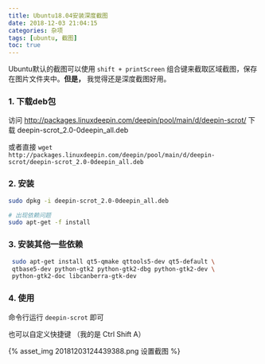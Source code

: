 ```yaml
---
title: Ubuntu18.04安装深度截图
date: 2018-12-03 21:04:15
categories: 杂项
tags: [ubuntu, 截图]
toc: true
---
```


Ubuntu默认的截图可以使用 `shift + printScreen` 组合键来截取区域截图，保存在图片文件夹中。**但是，** 我觉得还是深度截图好用。

### 1. 下载deb包
访问 http://packages.linuxdeepin.com/deepin/pool/main/d/deepin-scrot/ 下载 deepin-scrot_2.0-0deepin_all.deb 

或者直接 `wget http://packages.linuxdeepin.com/deepin/pool/main/d/deepin-scrot/deepin-scrot_2.0-0deepin_all.deb `

### 2. 安装

```bash
sudo dpkg -i deepin-scrot_2.0-0deepin_all.deb

# 出现依赖问题
sudo apt-get -f install
```

### 3. 安装其他一些依赖

```bash
 sudo apt-get install qt5-qmake qttools5-dev qt5-default \
 qtbase5-dev python-gtk2 python-gtk2-dbg python-gtk2-dev \
 python-gtk2-doc libcanberra-gtk-dev
```

### 4. 使用

命令行运行 `deepin-scrot` 即可

也可以自定义快捷键 （我的是 Ctrl Shift A）

{% asset_img 20181203124439388.png 设置截图 %}
